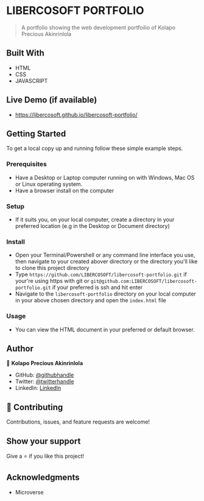 # LIBERCOSOFT PORTFOLIO

> A portfolio showing the web development portfoilio of Kolapo Precious Akinrinlola

## Built With

- HTML
- CSS
- JAVASCRIPT

## Live Demo (if available)

- https://libercosoft.github.io/libercosoft-portfolio/

## Getting Started

To get a local copy up and running follow these simple example steps.

### Prerequisites

- Have a Desktop or Laptop computer running on with Windows, Mac OS or Linux operating system.
- Have a browser install on the computer

### Setup

- If it suits you, on your local computer, create a directory in your preferred location (e.g in the Desktop or Document directory)

### Install

- Open your Terminal/Powershell or any command line interface you use, then navigate to your created abover directory or the directory you'll like to clone this project directory
- Type `https://github.com/LIBERCOSOFT/libercosoft-portfolio.git` if your're using https with git or `git@github.com:LIBERCOSOFT/libercosoft-portfolio.git` if your preferred is ssh and hit enter
- Navigate to the `libercosoft-portfolio` directory on your local computer in your above chosen directory and open the `index.html` file

### Usage

- You can view the HTML document in your preferred or default browser.

## Author

👤 **Kolapo Precious Akinrinlola**

- GitHub: [@githubhandle](https://github.com/LIBERCOSOFT)
- Twitter: [@twitterhandle](https://twitter.com/Gerfieldt)
- LinkedIn: [LinkedIn](https://linkedin.com/in/kolapo-akinrinlola-072097110)

## 🤝 Contributing

Contributions, issues, and feature requests are welcome!

## Show your support

Give a ⭐️ if you like this project!

## Acknowledgments

- Microverse
